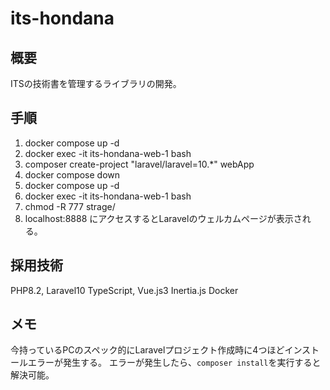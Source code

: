 # its-hondana

## 概要
ITSの技術書を管理するライブラリの開発。

## 手順
1. docker compose up -d
2. docker exec -it its-hondana-web-1 bash
3. composer create-project "laravel/laravel=10.*" webApp
4. docker compose down
5. docker compose up -d
6. docker exec -it its-hondana-web-1 bash
7. chmod -R 777 strage/
8. localhost:8888 にアクセスするとLaravelのウェルカムページが表示される。

## 採用技術
PHP8.2, Laravel10
TypeScript, Vue.js3
Inertia.js
Docker

## メモ
今持っているPCのスペック的にLaravelプロジェクト作成時に4つほどインストールエラーが発生する。
エラーが発生したら、`composer install`を実行すると解決可能。